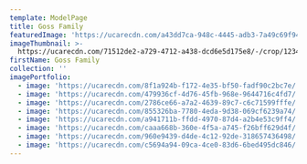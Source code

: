 ```yaml
---
template: ModelPage
title: Goss Family
featuredImage: 'https://ucarecdn.com/a43dd7ca-948c-4445-adb3-7a49c69f9407/'
imageThumbnail: >-
  https://ucarecdn.com/71512de2-a729-4712-a438-dcd6e5d175e8/-/crop/1234x1621/601,0/-/preview/
firstName: Goss Family
collection: ''
imagePortfolio:
  - image: 'https://ucarecdn.com/8f1a924b-f172-4e35-bf50-fadf90c2bc7e/'
  - image: 'https://ucarecdn.com/479936cf-4d76-45fb-968e-9644716c4fd7/'
  - image: 'https://ucarecdn.com/2786ce66-a7a2-4639-89c7-c6c71599fffe/'
  - image: 'https://ucarecdn.com/855326ba-7780-4eda-9d38-069cf6239a74/'
  - image: 'https://ucarecdn.com/a941711b-ffdd-4970-87d4-a2b4e53c9ff4/'
  - image: 'https://ucarecdn.com/caaa668b-360e-4f5a-a745-f26bff629d4f/'
  - image: 'https://ucarecdn.com/960e9439-d4de-4c12-92de-318657436498/'
  - image: 'https://ucarecdn.com/c5694a94-09ca-4ce0-83d6-6bed495dc846/'
---
```


